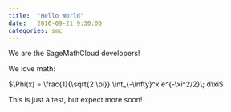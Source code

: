 ```yaml
---
title:  "Hello World"
date:   2016-09-21 9:30:00
categories: smc
---
```


We are the SageMathCloud developers!

We love math:

$\Phi(x) = \frac{1}{\sqrt{2 \pi}} \int_{-\infty}^x e^{-\xi^2/2}\; d\xi$

This is just a test, but expect more soon!

